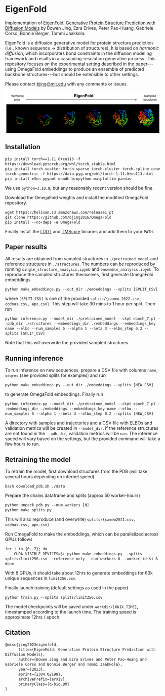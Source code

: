 # EigenFold

Implementation of [EigenFold: Generative Protein Structure Prediction with Diffusion Models](https://arxiv.org/abs/2304.02198) by Bowen Jing, Ezra Erives, Peter Pao-Huang, Gabriele Corso, Bonnie Berger, Tommi Jaakkola.

EigenFold is a diffusion generative model for protein structure prediction (i.e., known sequence -> distribution of structures). It is based on *harmonic diffusion*, which incorporates bond constraints in the diffusion modeling framework and results in a cascading-resolution generative process. This repository focuses on the experimental setting described in the paper---using OmegaFold embeddings to produce an ensemble of predicted backbone structures---but should be extensible to other settings.

Please contact bjing@mit.edu with any comments or issues.

![eigenfold.png](eigenfold.png)

## Installation
```
pip install torch==1.11.0+cu113 -f https://download.pytorch.org/whl/torch_stable.html
pip install torch-scatter torch-sparse torch-cluster torch-spline-conv torch-geometric -f https://data.pyg.org/whl/torch-1.11.0+cu113.html
pip install e3nn pyyaml wandb biopython matplotlib pandas
```
We use `python=3.10.9`, but any reasonably recent version should be fine.

Download the OmegaFold weights and install the modified OmegaFold repository.
```
wget https://helixon.s3.amazonaws.com/release1.pt
git clone https://github.com/bjing2016/OmegaFold
pip install --no-deps -e OmegaFold
```
Finally install the [LDDT](https://openstructure.org/lddt/) and [TMScore](https://zhanggroup.org/TM-score/) binaries and add them to your `PATH`.

## Paper results
All results are obtained from sampled structures in `./pretrained_model` and reference structures in `./structures`. The numbers can be reproduced by running `single_structure_analysis.ipynb` and `ensemble_analysis.ipynb`. To reproduce the sampled structures themselves, first generate OmegaFold embeddings
```
python make_embeddings.py --out_dir ./embeddings --splits [SPLIT_CSV] 
```
where `[SPLIT_CSV]` is one of the provided `splits/{cameo_2022.csv, codnas.csv, apo.csv}`. This step will take 30 mins to 1 hour per split. Then run
```
python inference.py --model_dir ./pretrained_model --ckpt epoch_7.pt --pdb_dir ./structures --embeddings_dir ./embeddings --embeddings_key name --elbo --num_samples 5 --alpha 1 --beta 3 --elbo_step 0.2 --splits [SPLIT_CSV] 
```
Note that this will overwrite the provided sampled structures.

## Running inference

To run inference on new sequences, prepare a CSV file with columns `name`, `seqres` (see provided splits for examples) and run
```
python make_embeddings.py --out_dir ./embeddings --splits [NEW_CSV]
```
to generate OmegaFold embeddings. Finally run
```
python inference.py --model_dir ./pretrained_model --ckpt epoch_7.pt --embeddings_dir ./embeddings --embeddings_key name --elbo --num_samples 5 --alpha 1 --beta 3 --elbo_step 0.2 --splits [NEW_CSV] 
```
A directory with samples and trajectories and a CSV file with ELBOs and validation metrics will be created in `--model_dir`. If the reference structures are not found in the `--pdb_dir`, validation metrics will be `nan`. The inference speed will vary based on the settings, but the provided command will take a few hours to run.

## Retraining the model

To retrain the model, first download structures from the PDB (will take several hours depending on internet speed)
```
bash download_pdb.sh ./data
```
Prepare the chains dataframe and splits (approx 50 worker-hours)
```
python unpack_pdb.py --num_workers [N]
python make_splits.py
```
This will also reproduce (and overwrite) `splits/{cameo2021.csv, codnas.csv, apo.csv}`.

Run OmegaFold to make the embeddings, which can be parallelized across GPUs follows
```
for i in {0..7}; do
    CUDA_VISIBLE_DEVICES=$i python make_embeddings.py --splits splits/limit256.csv --reference_only --num_workers 8 --worker_id $i &
done
```
With 8 GPUs, it should take about 12hrs to generate embeddings for 63k unique sequences in `limit256.csv`.

Finally launch training (default settings as used in the paper)
```
python train.py --splits splits/limit256.csv
```
The model checkpoints will be saved under `workdir/[UNIX_TIME]`, timestamped according to the launch time. The training speed is approximate 12hrs / epoch.

## Citation
```
@misc{jing2023eigenfold,
      title={EigenFold: Generative Protein Structure Prediction with Diffusion Models}, 
      author={Bowen Jing and Ezra Erives and Peter Pao-Huang and Gabriele Corso and Bonnie Berger and Tommi Jaakkola},
      year={2023},
      eprint={2304.02198},
      archivePrefix={arXiv},
      primaryClass={q-bio.BM}
}
```
